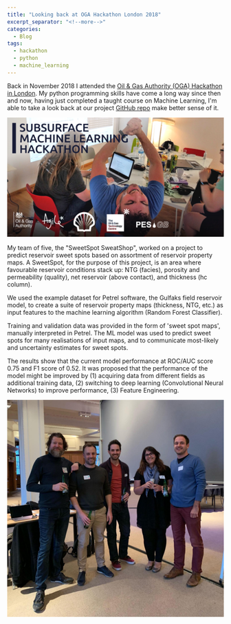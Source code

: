 ```yaml
---
title: "Looking back at OGA Hackathon London 2018"
excerpt_separator: "<!--more-->"
categories:
  - Blog
tags:
  - hackathon
  - python
  - machine_learning
---
```


Back in November 2018 I attended the <a href="https://events.agilescientific.com/event/oga-lon-hackathon">Oil & Gas Authority (OGA) Hackathon in London</a>. My python programming skills have come a long way since then and now, having just completed a taught course on Machine Learning, I'm able to take a look back at our project <a href="https://github.com/Nozziel/OGA2018_SweetSpotPrediction">GitHub repo</a> make better sense of it.

<img src="assets/images/lon-hack-banner.jpg" alt="London hackathon banner">

My team of five, the "SweetSpot SweatShop", worked on a project to predict reservoir sweet spots based on assortment of reservoir property maps. A SweetSpot, for the purpose of this project, is an area where favourable reservoir conditions stack up: NTG (facies), porosity and permeability (quality), net reservoir (above contact), and thickness (hc column).

We used the example dataset for Petrel software, the Gulfaks field reservoir model, to create a suite of reservoir property maps (thickness, NTG, etc.) as input features to the machine learning algorithm (Random Forest Classifier). 

Training and validation data was provided in the form of 'sweet spot maps', manually interpreted in Petrel. The ML model was used to predict sweet spots for many realisations of input maps, and to communicate most-likely and uncertainty estimates for sweet spots.

The results show that the current model performance at ROC/AUC score 0.75 and F1 score of 0.52. It was proposed that the performance of the model might be improved by (1) acquiring data from different fields as additional training data, (2) switching to deep learning (Convolutional Neural Networks) to improve performance, (3) Feature Engineering.

<img src="assets/images/hackathon_team.jpg" alt="Hackathon team photo">